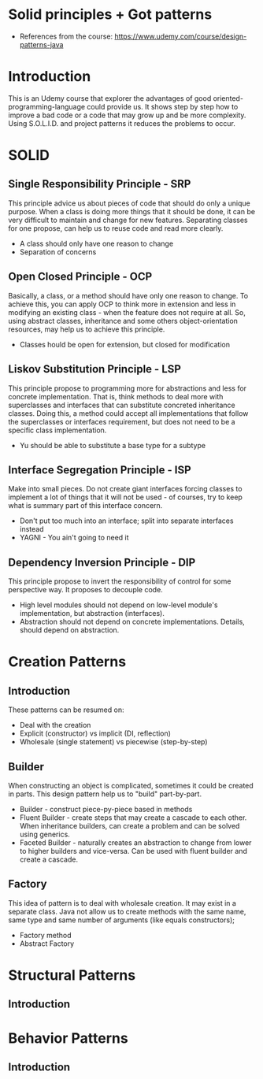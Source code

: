 # Solid principles + Got patterns
- References from the course: https://www.udemy.com/course/design-patterns-java

# Introduction
This is an Udemy course that explorer the advantages of good oriented-programming-language could provide us. It shows 
step by step how to improve a bad code or a code that may grow up and be more complexity. Using S.O.L.I.D. and project 
patterns it reduces the problems to occur.

# SOLID

## Single Responsibility Principle - SRP
This principle advice us about pieces of code that should do only a unique purpose. When a class is doing more things 
that it should be done, it can be very difficult to maintain and change for new features. Separating classes for one 
propose, can help us to reuse code and read more clearly.
- A class should only have one reason to change
- Separation of concerns

## Open Closed Principle - OCP
Basically, a class, or a method should have only one reason to change. To achieve this, you can apply OCP to think more 
in extension and less in modifying an existing class - when the feature does not require at all. So, using abstract 
classes, inheritance and some others object-orientation resources, may help us to achieve this principle.
- Classes hould be open for extension, but closed for modification

## Liskov Substitution Principle - LSP
This principle propose to programming more for abstractions and less for concrete implementation. That is, think methods
to deal more with superclasses and interfaces that can substitute concreted inheritance classes. Doing this, a method 
could accept all implementations that follow the superclasses or interfaces requirement, but does not need to be a 
specific class implementation.
- Yu should be able to substitute a base type for a subtype

## Interface Segregation Principle - ISP
Make into small pieces. Do not create giant interfaces forcing classes to implement a lot of things that it will not be 
used - of courses, try to keep what is summary part of this interface concern.
- Don't put too much into an interface; split into separate interfaces instead
- YAGNI - You ain't going to need it

## Dependency Inversion Principle - DIP
This principle propose to invert the responsibility of control for some perspective way. It proposes to decouple code.
- High level modules should not depend on low-level module's implementation, but abstraction (interfaces). 
- Abstraction should not depend on concrete implementations. Details, should depend on abstraction.

# Creation Patterns

## Introduction
These patterns can be resumed on:
 - Deal with the creation
 - Explicit (constructor) vs implicit (DI, reflection)
 - Wholesale (single statement) vs piecewise (step-by-step)

## Builder
When constructing an object is complicated, sometimes it could be created in parts. This design pattern help us to 
"build" part-by-part.
- Builder - construct piece-py-piece based in methods
- Fluent Builder - create steps that may create a cascade to each other. When inheritance builders, can create a problem
and can be solved using generics.
- Faceted Builder - naturally creates an abstraction to change from lower to higher builders and vice-versa. Can be used
with fluent builder and create a cascade.

## Factory
This idea of pattern is to deal with wholesale creation. It may exist in a separate class.
Java not allow us to create methods with the same name, same type and same number of arguments (like equals constructors);
- Factory method
- Abstract Factory

# Structural Patterns

## Introduction

# Behavior Patterns


## Introduction
